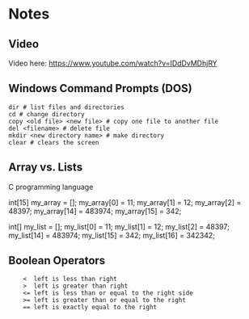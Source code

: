 # Notes

## Video

Video here: https://www.youtube.com/watch?v=IDdDvMDhjRY

## Windows Command Prompts (DOS)

```
dir # list files and directories
cd # change directory
copy <old file> <new file> # copy one file to another file
del <filename> # delete file
mkdir <new directory name> # make directory
clear # clears the screen
```

## Array vs. Lists

C programming language

int[15] my_array = [];
my_array[0] = 11;
my_array[1] = 12;
my_array[2] = 48397;
my_array[14] = 483974;
my_array[15] = 342;


int[] my_list = [];
my_list[0] = 11;
my_list[1] = 12;
my_list[2] = 48397;
my_list[14] = 483974;
my_list[15] = 342;
my_list[16] = 342342;


## Boolean Operators
```
	<  left is less than right
	>  left is greater than right
	<= left is less than or equal to the right side
	>= left is greater than or equal to the right
	== left is exactly equal to the right
	
```
